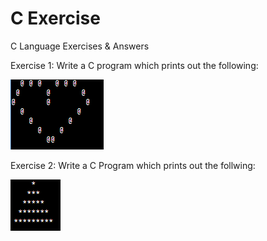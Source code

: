 # C Exercise
C Language Exercises &amp; Answers

Exercise 1:
Write a C program which prints out the following: 

![](https://github.com/YapZhuSheng/C-Exercise/blob/main/Images/loveshape.png?raw=true)
        
Exercise 2:
Write a C Program which prints out the follwing:

![](https://github.com/YapZhuSheng/C-Exercise/blob/main/Images/triangle.png?raw=true)
 
 
